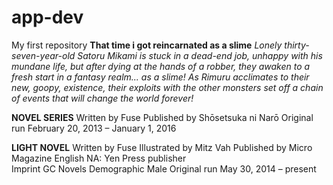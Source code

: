 # app-dev
My first repository
**That time i got reincarnated as a slime**
*Lonely thirty-seven-year-old Satoru Mikami is stuck in a dead-end job, unhappy with his mundane life, but after dying at the hands of a robber, they awaken to a fresh start in a fantasy realm... as a slime! As Rimuru acclimates to their new, goopy, existence, their exploits with the other monsters set off a chain of events that will change the world forever!*

**NOVEL SERIES**
Written by	Fuse
Published by	Shōsetsuka ni Narō
Original run	February 20, 2013 – January 1, 2016

**LIGHT NOVEL**
Written by	Fuse
Illustrated by	Mitz Vah
Published by	Micro Magazine
English NA: Yen Press
publisher	
Imprint	GC Novels
Demographic	Male
Original run	May 30, 2014 – present
